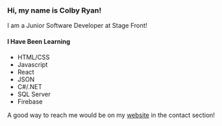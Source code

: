### Hi, my name is Colby Ryan!

I am a Junior Software Developer at Stage Front!

#### I Have Been Learning 
  - HTML/CSS
  - Javascript
  - React
  - JSON
  - C#/.NET
  - SQL Server
  - Firebase

A good way to reach me would be on my [website](http://colbyryan.github.io/personal-website) in the contact section!


<!--
**colbyryan/colbyryan** is a ✨ _special_ ✨ repository because its `README.md` (this file) appears on your GitHub profile.

Here are some ideas to get you started:

- 🔭 I’m currently working on ...
- 🌱 I’m currently learning ...
- 👯 I’m looking to collaborate on ...
- 🤔 I’m looking for help with ...
- 💬 Ask me about ...
- 📫 How to reach me: ...
- 😄 Pronouns: ...
- ⚡ Fun fact: ...
-->
